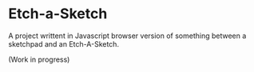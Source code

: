 # Etch-a-Sketch
A project writtent in Javascript browser version of something between a sketchpad and an Etch-A-Sketch.

(Work in progress)
